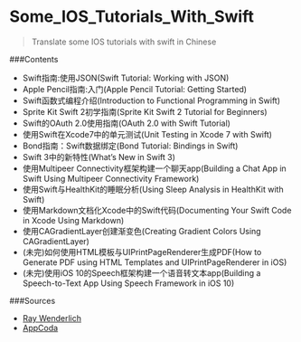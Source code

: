 # Some_IOS_Tutorials_With_Swift

>Translate some IOS tutorials with swift in Chinese

###Contents
* Swift指南:使用JSON(Swift Tutorial: Working with JSON)
* Apple Pencil指南:入门(Apple Pencil Tutorial: Getting Started)
* Swift函数式编程介绍(Introduction to Functional Programming in Swift)
* Sprite Kit Swift 2初学指南(Sprite Kit Swift 2 Tutorial for Beginners)
* Swift的OAuth 2.0使用指南(OAuth 2.0 with Swift Tutorial)
* 使用Swift在Xcode7中的单元测试(Unit Testing in Xcode 7 with Swift)
* Bond指南：Swift数据绑定(Bond Tutorial: Bindings in Swift)
* Swift 3中的新特性(What’s New in Swift 3)
* 使用Multipeer Connectivity框架构建一个聊天app(Building a Chat App in Swift Using Multipeer Connectivity Framework)
* 使用Swift与HealthKit的睡眠分析(Using Sleep Analysis in HealthKit with Swift)
* 使用Markdown文档化Xcode中的Swift代码(Documenting Your Swift Code in Xcode Using Markdown)
* 使用CAGradientLayer创建渐变色(Creating Gradient Colors Using CAGradientLayer)
* (未完)如何使用HTML模板与UIPrintPageRenderer生成PDF(How to Generate PDF using HTML Templates and UIPrintPageRenderer in iOS)
* (未完)使用iOS 10的Speech框架构建一个语音转文本app(Building a Speech-to-Text App Using Speech Framework in iOS 10)

###Sources
* [Ray Wenderlich](https://www.raywenderlich.com/)
* [AppCoda](http://www.appcoda.com/)
